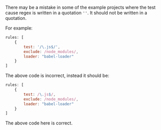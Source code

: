 There may be a mistake in some of the example projects where the test cause regex is written in a quotation `''`. It should not be written in a quotation.


For example:

```js
rules: [
    {
        test: '/\.js$/',
        exclude: /node_modules/,
        loader: "babel-loader"
    }
]
```

The above code is incorrect, instead it should be:


```js
rules: [
    {
        test: /\.js$/,
        exclude: /node_modules/,
        loader: "babel-loader"
    }
]
```

The above code here is correct.